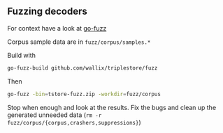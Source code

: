 ## Fuzzing decoders

For context have a look at [go-fuzz](https://github.com/dvyukov/go-fuzz)

Corpus sample data are in `fuzz/corpus/samples.*`

Build with

```sh
go-fuzz-build github.com/wallix/triplestore/fuzz
```

Then

```sh
go-fuzz -bin=tstore-fuzz.zip -workdir=fuzz/corpus
```

Stop when enough and look at the results. Fix the bugs and clean up the generated unneeded data (`rm -r fuzz/corpus/{corpus,crashers,suppressions}`)
